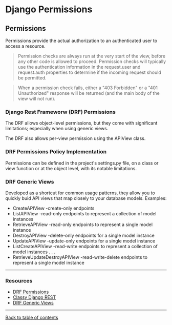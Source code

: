 # Django Permissions

## Permissions
Permissions provide the actual authorization to an authenticated user to access a resource.

> Permission checks are always run at the very start of the view, before any other code is allowed to proceed. Permission checks will typically use the authentication information in the request.user and request.auth properties to determine if the incoming request should be permitted.

> When a permission check fails, either a "403 Forbidden" or a "401 Unauthorized" response will be returned (and the main body of the view will not run).

### Django Rest Frameworw (DRF) Permissions

The DRF allows object-level permissions, but they come with significant limitations; especially when using generic views.

The DRF also allows per-view permission using the APIView class.

### DRF Permissions Policy Implementation

Permissions can be defined in the project's settings.py file, on a class or view function or at the object level, with its notable limitations.

### DRF Generic Views

Developed as a shortcut for common usage patterns, they allow you to quickly buid API views that map closely to your database models.  Examples:

- CreateAPIView -create-only endpoints
- ListAPIView -read-only endpoints to represent a collection of model instances
- RetrieveAPIView -read-only endpoints to represent a single model instance
- DestroyAPIView -delete-only endpoints for a single model instance
- UpdateAPIView -update-only endpoints for a single model instance
- ListCreateAPIView -read-write endpoints to represent a collection of model instances
. . .
- RetrieveUpdateDestroyAPIView -read-write-delete endpoints to represent a single model instance

---

### Resources

- [DRF Permissions](https://www.django-rest-framework.org/api-guide/permissions/)
- [Classy Django REST](https://www.cdrf.co/)
- [DRF Generic Views](https://www.django-rest-framework.org/api-guide/generic-views/)

---

[Back to table of contents](../README.md)
